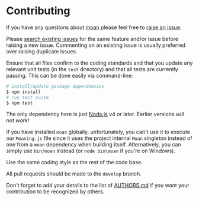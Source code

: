 # Contributing

If you have any questions about [moan](https://github.com/neocotic/moan) please feel free to
[raise an issue](https://github.com/neocotic/moan/issues/new).

Please [search existing issues](https://github.com/neocotic/moan/issues) for the same feature and/or issue before
raising a new issue. Commenting on an existing issue is usually preferred over raising duplicate issues.

Ensure that all files confirm to the coding standards and that you update any relevant unit tests (in the `test`
directory) and that all tests are currently passing. This can be done easily via command-line:

``` bash
# install/update package dependencies
$ npm install
# run test suite
$ npm test
```

The only dependency here is just [Node.js](https://nodejs.org) v4 or later. Earlier versions *will not work!*

If you have installed `moan` globally, unfortunately, you can't use it to execute our `Moaning.js` file since it uses
the project internal `Moan` singleton instead of one from a `moan` dependency when building itself. Alternatively, you
can simply use `bin/moan` instead (or `node bin\moan` if you're on Windows).

Use the same coding style as the rest of the code base.

All pull requests should be made to the `develop` branch.

Don't forget to add your details to the list of [AUTHORS.md](https://github.com/neocotic/moan/blob/master/AUTHORS.md)
if you want your contribution to be recognized by others.